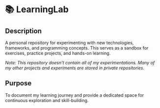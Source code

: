 # 📚 LearningLab

## Description

A personal repository for experimenting with new technologies, frameworks, and programming concepts. This serves as a sandbox for exercises, practice projects, and hands-on learning.

_Note: This repository doesn't contain all of my experimentations. Many of my other projects and experiments are stored in private repositories._

## Purpose

To document my learning journey and provide a dedicated space for continuous exploration and skill-building.
